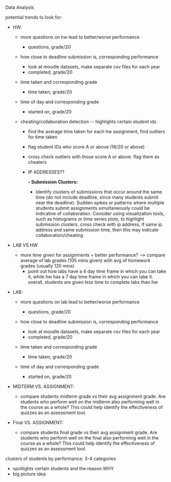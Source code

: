 Data Analysis

potential trends to look for:

- HW:

  - more questions on hw lead to better/worse performance

    - questions, grade/20
  - how close to deadline submission is, corresponding performance

    - look at moodle datasets, make separate csv files for each year
    - completed, grade/20
  - time taken and corresponding grade

    - time taken, grade/20
  - time of day and corresponding grade

    - started on, grade/20
  - cheating/collaboration detection -- highlights certain student ids

    - find the average time taken for each hw assignment, find outliers for time taken
    - flag student IDs who score A or above (18/20 or above)
    - cross check outliers with those score A or above. flag them as cheaters
    - IP ADDRESSES??

      **- Submission Clusters:**

      * Identify clusters of submissions that occur around the same time (do not include deadline, since many students submit near the deadline). Sudden spikes or patterns where multiple students submit assignments simultaneously could be indicative of collaboration. Consider using visualization tools, such as histograms or time series plots, to highlight submission clusters. cross check with ip address; if same ip address and same submission time, then this may indicate collaboration/cheating



- LAB VS HW
  - more time given for assignments = better performance? --> compare average of lab grades (105 mins given) with avg of homework grades (usually 120 mins)
    - point out how labs have a 4 day time frame in which you can take it, while hw has a 7 day time frame in which you can take it. overall, students are given less time to complete labs than hw


- LAB:

  - more questions on lab lead to better/worse performance

    - questions, grade/20
  - how close to deadline submission is, corresponding performance

    - look at moodle datasets, make separate csv files for each year
    - completed, grade/20
  - time taken and corresponding grade

    - time taken, grade/20
  - time of day and corresponding grade

    - started on, grade/20
- MIDTERM VS. ASSIGNMENT:

  - compare students midterm grade vs their avg assignment grade. Are students who perform well on the midterm also performing well in the course as a whole? This could help identify the effectiveness of quizzes as an assessment tool.
- Final VS. ASSIGNMENT:

  - compare students final grade vs their avg assignment grade. Are students who perform well on the final also performing well in the course as a whole? This could help identify the effectiveness of quizzes as an assessment tool.







clusters of students by performance: 3-4 categories

- spotlights certain students and the reason WHY
- big picture idea
